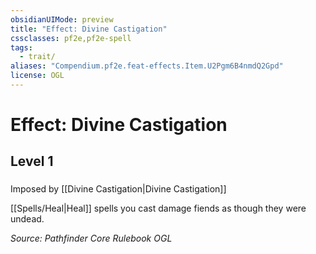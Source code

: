```yaml
---
obsidianUIMode: preview
title: "Effect: Divine Castigation"
cssclasses: pf2e,pf2e-spell
tags:
  - trait/
aliases: "Compendium.pf2e.feat-effects.Item.U2Pgm6B4nmdQ2Gpd"
license: OGL
---
```

# Effect: Divine Castigation
## Level 1
### 






Imposed by [[Divine Castigation|Divine Castigation]]

[[Spells/Heal|Heal]] spells you cast damage fiends as though they were undead.

*Source: Pathfinder Core Rulebook*
*OGL*